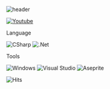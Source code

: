 ![header](https://capsule-render.vercel.app/api?type=waving&color=aab9c7&height=300&section=header&text=비오는날의%20깃허브&fontSize=70&animation=fadeIn)


[![Youtube](https://img.shields.io/badge/Youtube-FF0000?style=flat-square&logo=Youtube&logoColor=white)](https://www.youtube.com/channel/UCThxCF76LqSzpqO8wgP2eTw)

Language

![CSharp](https://img.shields.io/badge/CSharp-239120?style=flat-square&logo=CSharp&logoColor=white)
![.Net](https://img.shields.io/badge/.Net-512BD4?style=flat-square&logo=.Net&logoColor=white)

Tools

![Windows](https://img.shields.io/badge/Windows-0078D6?style=flat-square&logo=Windows&logoColor=white)
![Visual Studio](https://img.shields.io/badge/VisualStudio-5C2D91?style=flat-square&logo=VisualStudio&logoColor=white)
![Aseprite](https://img.shields.io/badge/Aseprite-7D929E?style=flat-square&logo=Aseprite&logoColor=white)

![Hits](https://hits.seeyoufarm.com/api/count/incr/badge.svg?url=https%3A%2F%2Fgithub.com%2Fhopefulrainyday&count_bg=%2379C83D&title_bg=%23555555&icon=&icon_color=%23E7E7E7&title=hits&edge_flat=false)
